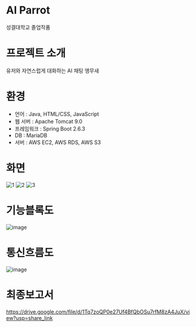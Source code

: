 # AI Parrot
성결대학교 졸업작품

# 프로젝트 소개
유저와 자연스럽게 대화하는 AI 채팅 앵무새

# 환경
- 언어 : Java, HTML/CSS, JavaScript
- 웹 서버 : Apache Tomcat 9.0
- 프레임워크 : Spring Boot 2.6.3
- DB : MariaDB
- 서버 : AWS EC2, AWS RDS, AWS S3

# 화면
![1](https://github.com/blackarea/parrot/assets/47111722/e5aff199-75e5-4c2a-85ba-4d78e6c5f624)
![2](https://github.com/blackarea/parrot/assets/47111722/d3460dbe-dbd8-45d0-b9b4-8576918af683)
![3](https://github.com/blackarea/parrot/assets/47111722/18afb5e6-0660-4ed7-9497-6e511360b30b)

# 기능블록도
![image](https://github.com/blackarea/parrot/assets/47111722/046e715a-262c-4a5e-aa9a-7d94385915f7)

# 통신흐름도
![image](https://github.com/blackarea/parrot/assets/47111722/b5944020-301c-4c72-b691-9381fb4eb2fd)

# 최종보고서

https://drive.google.com/file/d/1Tq7zoQP0e27Uf4BfQbOSu7rfM8zA4JuX/view?usp=share_link
